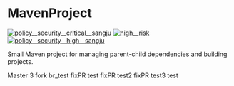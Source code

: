# MavenProject
<!-- BADGES START -->
 <a href="https://lobsterapj.app.blackduck.com/api/projects/6b1fc478-d23c-437b-9f85-7698094a8125/versions/c3571698-576f-4bc0-a63c-b86cb6dbec6e/components?filter=policyRuleSeverity:BLOCKER&filter=policyRuleViolation:PR~e983b33a-2b81-4ef6-bb10-8e037bff972b" target="_blank"><img src="https://img.shields.io/badge/policy__security__critical__sangju-1-880808?labelColor=000" alt="policy__security__critical__sangju"></a> <a href="https://lobsterapj.app.blackduck.com/api/projects/6b1fc478-d23c-437b-9f85-7698094a8125/versions/c3571698-576f-4bc0-a63c-b86cb6dbec6e/components?filter=policyRuleSeverity:CRITICAL&filter=policyRuleViolation:PR~2ea876bb-c023-4c1b-9339-3d10b60b4307" target="_blank"><img src="https://img.shields.io/badge/high__risk-1-D2042D?labelColor=000" alt="high__risk"></a> <a href="https://lobsterapj.app.blackduck.com/api/projects/6b1fc478-d23c-437b-9f85-7698094a8125/versions/c3571698-576f-4bc0-a63c-b86cb6dbec6e/components?filter=policyRuleSeverity:CRITICAL&filter=policyRuleViolation:PR~f366f543-495e-4487-9f36-5442fe173377" target="_blank"><img src="https://img.shields.io/badge/policy__security__high__sangju-1-D2042D?labelColor=000" alt="policy__security__high__sangju"></a><!-- BADGES END -->


Small Maven project for managing parent-child dependencies and building projects.


Master 3
fork br_test
fixPR test
fixPR test2
fixPR test3
test
